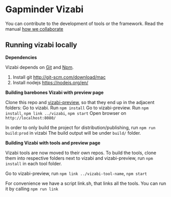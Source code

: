 # Gapminder Vizabi

You can contribute to the development of tools or the framework. Read the manual [how we collaborate](https://docs.google.com/document/d/1UOXjD0SKxN7vDQGC31ddVd-kaVXClSCzfGPvYjqQrFQ/edit?usp=sharing)

## Running vizabi locally

**Dependencies**

Vizabi depends on [Git](http://git-scm.com/) and [Npm](https://github.com/npm/npm).  

1. Install git http://git-scm.com/download/mac
2. Install nodejs https://nodejs.org/en/

**Building barebones Vizabi with preview page**

Clone this repo and [vizabi-preview](https://github.com/vizabi/vizabi-preview), so that they end up in the adjacent folders:
Go to vizabi. Run `npm install`
Go to vizabi-preview. Run `npm install`, `npm link ../vizabi`, `npm start`
Open browser on `http://localhost:8080/`

In order to only build the project for distribution/publishing, run `npm run build:prod` in vizabi
The build output will be under ```build/``` folder.

**Building Vizabi with tools and preview page**

Vizabi tools are now moved to their own repos. To build the tools, clone them into respective folders next to vizabi and vizabi-preview, run `npm install` in each tool folder.

Go to vizabi-preview, run `npm link ../vizabi-tool-name`, `npm start` 

For convenience we have a script link.sh, that links all the tools. You can run it by calling `npm run link`
